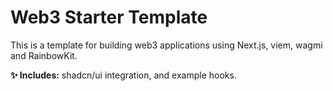 # Web3 Starter Template

This is a template for building web3 applications using Next.js, viem, wagmi and RainbowKit.

**✨ Includes:** shadcn/ui integration, and example hooks.
